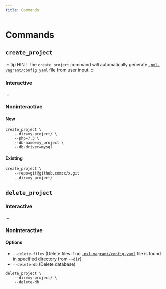 ```yaml
---
title: Commands
---
```


# Commands

## `create_project`

::: tip HINT
The `create_project` command will automatically generate [`.pxl-vagrant/config.yaml`](/projects/configuration.html#config-yaml) file from user input.
:::

### Interactive

...

### Noninteractive

#### New

```shell
create_project \
    --dir=my-project/ \
    --php=7.3 \
    --db-name=my_project \
    --db-driver=mysql
```

#### Existing

```shell
create_project \
    --repo=git@github.com:x/x.git
    --dir=my-project/
```

## `delete_project`

### Interactive

...

### Noninteractive

#### Options

* `--delete-files` (Delete files if no [`.pxl-vagrant/config.yaml`](/projects/configuration.html#config-yaml) file is found in specified directory from `--dir`)
* `--delete-db` (Delete database)

```shell
delete_project \
    --dir=my-project/ \
    --delete-db
```
